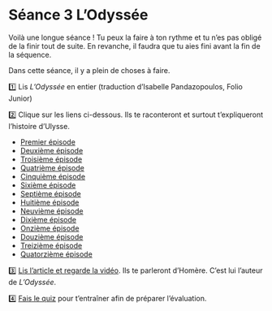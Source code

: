 # Séance 3 L’Odyssée

Voilà une longue séance ! Tu peux la faire à ton rythme et tu n’es pas obligé de la finir tout de suite. En revanche, il faudra que tu aies fini avant la fin de la séquence.

Dans cette séance, il y a plein de choses à faire. 

1️⃣ Lis *L’Odyssée* en entier (traduction d’Isabelle Pandazopoulos, Folio Junior)

2️⃣ Clique sur les liens ci-dessous. Ils te raconteront et surtout t’expliqueront l’histoire d’Ulysse.

- [Premier épisode](https://spark.adobe.com/page/oZpYa/)
- [Deuxième épisode](https://spark.adobe.com/page/DK3aM/)
- [Troisième épisode](https://spark.adobe.com/page/VDaPq/)
- [Quatrième épisode](https://spark.adobe.com/page/j6oyD/)
- [Cinquième épisode](https://spark.adobe.com/page/BxrPy/)
- [Sixième épisode](https://spark.adobe.com/page/LYaNE/)
- [Septième épisode](https://spark.adobe.com/page/l8ov3/)
- [Huitième épisode](https://spark.adobe.com/page/s1hsi/)
- [Neuvième épisode](https://spark.adobe.com/page/Y0fLm/)
- [Dixième épisode](https://spark.adobe.com/page/bi7tT/)
- [Onzième épisode](https://spark.adobe.com/page/wPvhr/)
- [Douzième épisode](https://spark.adobe.com/page/lOqeV/)
- [Treizième épisode](https://spark.adobe.com/page/PDENL/)
- [Quatorzième épisode](https://spark.adobe.com/page/OZQ0z/)

3️⃣ [Lis l’article et regarde la vidéo](https://www.franceculture.fr/litterature/homere-ce-que-lon-sait-de-lui-ou-delle). Ils te parleront d’Homère. C’est lui l’auteur de *L’Odyssée*.

4️⃣ [Fais le quiz](https://docs.google.com/forms/u/0/d/e/1FAIpQLSemdSJeI3GFMt3xCLbSLNodNknLTlopUSyA5Y5EYq7pNzlMXA/viewform?pli=1) pour t’entraîner afin de préparer l’évaluation.

